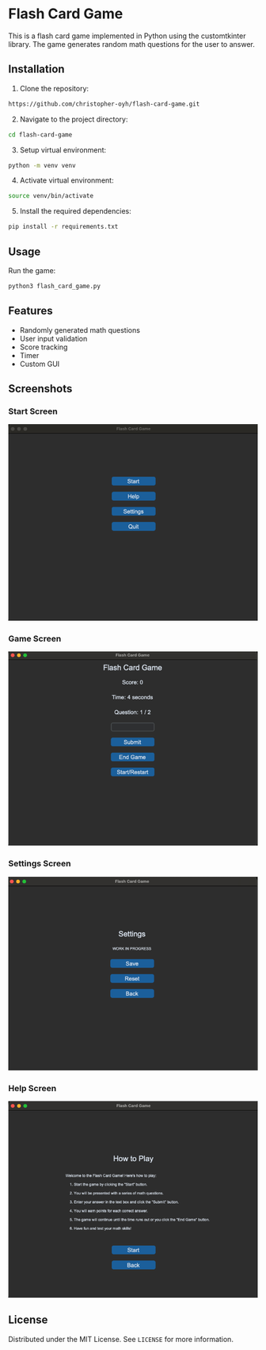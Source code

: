 # Flash Card Game

This is a flash card game implemented in Python using the customtkinter library. The game generates random math questions for the user to answer.

## Installation

1. Clone the repository:

```sh
https://github.com/christopher-oyh/flash-card-game.git
```

2. Navigate to the project directory:

```sh
cd flash-card-game
```

3. Setup virtual environment:

```sh
python -m venv venv
```

4. Activate virtual environment:

```sh
source venv/bin/activate
```

5. Install the required dependencies:

```sh
pip install -r requirements.txt
```

## Usage

Run the game:

```sh
python3 flash_card_game.py
```

## Features

- Randomly generated math questions
- User input validation
- Score tracking
- Timer
- Custom GUI

## Screenshots

<!-- Screenshot from images -->

### Start Screen

![Screenshot](images/start-screen.png)

### Game Screen

![Screenshot](images/game-screen.png)

### Settings Screen

![Screenshot](images/settings-screen.png)

### Help Screen

![Screenshot](images/help-screen.png)

## License

Distributed under the MIT License. See `LICENSE` for more information.
